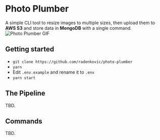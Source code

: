 # Photo Plumber

A simple CLI tool to resize images to multiple sizes, then upload them to __AWS S3__ and store data in __MongoDB__ with a single command.
![Photo Plumber GIF](https://i.imgur.com/tAfeY9S.gif)


## Getting started

- `git clone https://github.com/radenkovic/photo-plumber`
- `yarn`
- Edit `.env.example` and rename it to `.env`
- `yarn start`



## The Pipeline

TBD. 

## Commands

TBD.
